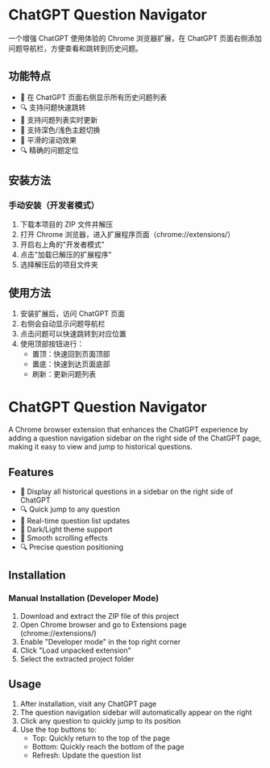 # ChatGPT Question Navigator

一个增强 ChatGPT 使用体验的 Chrome 浏览器扩展，在 ChatGPT 页面右侧添加问题导航栏，方便查看和跳转到历史问题。

## 功能特点

- 📝 在 ChatGPT 页面右侧显示所有历史问题列表
- 🔍 支持问题快速跳转
- 🔄 支持问题列表实时更新
- 🎨 支持深色/浅色主题切换
- 🚀 平滑的滚动效果
- 🔍 精确的问题定位

## 安装方法
### 手动安装（开发者模式）
1. 下载本项目的 ZIP 文件并解压
2. 打开 Chrome 浏览器，进入扩展程序页面（chrome://extensions/）
3. 开启右上角的"开发者模式"
4. 点击"加载已解压的扩展程序"
5. 选择解压后的项目文件夹

## 使用方法
1. 安装扩展后，访问 ChatGPT 页面
2. 右侧会自动显示问题导航栏
3. 点击问题可以快速跳转到对应位置
4. 使用顶部按钮进行：
   - 置顶：快速回到页面顶部
   - 置底：快速到达页面底部
   - 刷新：更新问题列表

# ChatGPT Question Navigator

A Chrome browser extension that enhances the ChatGPT experience by adding a question navigation sidebar on the right side of the ChatGPT page, making it easy to view and jump to historical questions.

## Features

- 📝 Display all historical questions in a sidebar on the right side of ChatGPT
- 🔍 Quick jump to any question
- 🔄 Real-time question list updates
- 🎨 Dark/Light theme support
- 🚀 Smooth scrolling effects
- 🔍 Precise question positioning

## Installation

### Manual Installation (Developer Mode)
1. Download and extract the ZIP file of this project
2. Open Chrome browser and go to Extensions page (chrome://extensions/)
3. Enable "Developer mode" in the top right corner
4. Click "Load unpacked extension"
5. Select the extracted project folder

## Usage

1. After installation, visit any ChatGPT page
2. The question navigation sidebar will automatically appear on the right
3. Click any question to quickly jump to its position
4. Use the top buttons to:
   - Top: Quickly return to the top of the page
   - Bottom: Quickly reach the bottom of the page
   - Refresh: Update the question list
